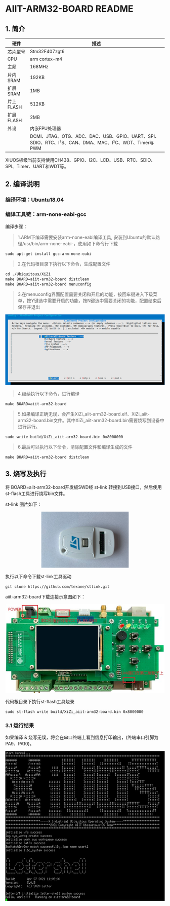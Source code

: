 # AIIT-ARM32-BOARD README

## 1. 简介

| 硬件 | 描述 |
| -- | -- |
|芯片型号| Stm32F407zgt6|
|CPU|arm cortex-m4|
|主频| 168MHz |
|片内SRAM| 192KB |
|扩展SRAM| 1MB |
|片上FLASH| 512KB |
|扩展FLASH| 2MB |
| 外设 | 内嵌FPU处理器 |
| | DCMI、JTAG、OTG、ADC、DAC、USB、GPIO、UART、SPI、SDIO、RTC、I²S、CAN、DMA、MAC、I²C、WDT、Timer与PWM |

XiUOS板级当前支持使用CH438、GPIO、I2C、LCD、USB、RTC、SDIO、SPI、Timer、UART和WDT等。

## 2. 编译说明

### 编译环境：Ubuntu18.04

### 编译工具链：arm-none-eabi-gcc

编译步骤：
>	1.ARM下编译需要安装arm-none-eabi编译工具, 安装到Ubuntu的默认路径/usr/bin/arm-none-eabi-，使用如下命令行下载
```
sudo apt-get install gcc-arm-none-eabi
```
>2.在代码根目录下执行以下命令，生成配置文件

```
cd ./Ubiquitous/XiZi
make BOARD=aiit-arm32-board distclean
make BOARD=aiit-arm32-board menuconfig
```
>3.在menuconfig界面配置需要关闭和开启的功能，按回车键进入下级菜单，按Y键选中需要开启的功能，按N键选中需要关闭的功能，配置结束后保存并退出

![img](./img/menu.png )

>4.继续执行以下命令，进行编译
```
make BOARD=aiit-arm32-board
```
>5.如果编译正确无误，会产生XiZi_aiit-arm32-board.elf、XiZi_aiit-arm32-board.bin文件。其中XiZi_aiit-arm32-board.bin需要烧写到设备中进行运行。
```
sudo write build/XiZi_aiit-arm32-board.bin 0x8000000
```
>6.最后可以执行以下命令，清除配置文件和编译生成的文件
```
make BOARD=aiit-arm32-board distclean
```

## 3. 烧写及执行

将 BOARD=aiit-arm32-board开发板SWD经 st-link 转接到USB接口，然后使用st-flash工具进行烧写bin文件。

st-link 图片如下：

<div align= "center"> 
<img src = ./img/st-link.png>
  </div>


执行以下命令下载st-link工具驱动
```
git clone https://github.com/texane/stlink.git
```
aiit-arm32-board下载连接示意图如下：
<div align= "center"> 
<img src = ./img/aiit.jpg>
  </div>

代码根目录下执行st-flash工具烧录
```
sudo st-flash write build/XiZi_aiit-arm32-board.bin 0x8000000
```
### 3.1 运行结果

如果编译 & 烧写无误，将会在串口终端上看到信息打印输出，(终端串口引脚为PA9、PA10)。

![img](./img/shell.png )
